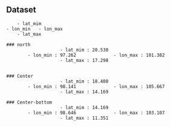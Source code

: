 ## Dataset
		- lat_mim
	- lon_min	- lon_max
		- lat_max
	
	### north
						- lat_mim : 20.530
			- lon_min : 97.262				- lon_max : 101.382
						- lat_max : 17.298
						

	### Center
						- lat_mim : 18.480
			- lon_min : 98.141 				- lon_max : 105.667
						- lat_max : 14.169
						
	### Center-bottom
						- lat_mim : 14.169
			- lon_min : 98.646  			- lon_max : 103.107
						- lat_max : 11.351